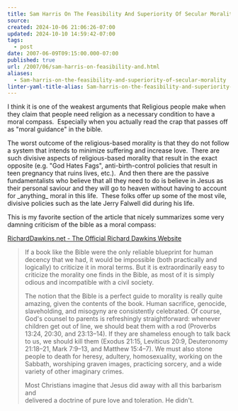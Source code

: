 ```yaml
---
title: Sam Harris On The Feasibility And Superiority Of Secular Morality
source: 
created: 2024-10-06 21:06:26-07:00
updated: 2024-10-10 14:59:42-07:00
tags:
  - post
date: 2007-06-09T09:15:00.000-07:00
published: true
url: /2007/06/sam-harris-on-feasibility-and.html
aliases:
  - Sam-harris-on-the-feasibility-and-superiority-of-secular-morality
linter-yaml-title-alias: Sam-harris-on-the-feasibility-and-superiority-of-secular-morality
---
```



I think it is one of the weakest arguments that Religious people make when they claim that people need religion as a necessary condition to have a moral compass.  Especially when you actually read the crap that passes off as "moral guidance" in the bible.  
  
The worst outcome of the religious-based morality is that they do not follow a system that intends to minimize suffering and increase love.  There are such divisive aspects of religious-based morality that result in the exact opposite (e.g. "God Hates Fags", anti-birth-control policies that result in teen pregnancy that ruins lives, etc.).  And then there are the passive fundamentalists who believe that all they need to do is believe in Jesus as their personal saviour and they will go to heaven without having to account for \_anything\_ moral in this life.  These folks offer up some of the most vile, divisive policies such as the late Jerry Falwell did during his life.  
  
This is my favorite section of the article that nicely summarizes some very damning criticism of the bible as a moral compass:  
  
[RichardDawkins.net - The Official Richard Dawkins Website](https://richarddawkins.net/article,1229,n,n)  

> If a book like the Bible were the only reliable blueprint for human decency that we had, it would be impossible (both practically and logically) to criticize it in moral terms. But it is extraordinarily easy to criticize the morality one finds in the Bible, as most of it is simply odious and incompatible with a civil society.  
>   
>   
>   
> The notion that the Bible is a perfect guide to morality is really quite amazing, given the contents of the book. Human sacrifice, genocide, slaveholding, and misogyny are consistently celebrated. Of course, God's counsel to parents is refreshingly straightforward: whenever children get out of line, we should beat them with a rod (Proverbs 13:24, 20:30, and 23:13–14). If they are shameless enough to talk back to us, we should kill them (Exodus 21:15, Leviticus 20:9, Deuteronomy 21:18–21, Mark 7:9–13, and Matthew 15:4–7). We must also stone people to death for heresy, adultery, homosexuality, working on the Sabbath, worshiping graven images, practicing sorcery, and a wide variety of other imaginary crimes.  
>   
> Most Christians imagine that Jesus did away with all this barbarism and  
> delivered a doctrine of pure love and toleration. He didn't.